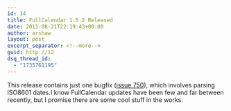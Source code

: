 ```yaml
---
id: 14
title: FullCalendar 1.5.2 Released
date: 2011-08-21T22:19:43+00:00
author: arshaw
layout: post
excerpt_separator: <!--more-->
guid: http://12
dsq_thread_id:
  - "1735761195"
---
```

<div style="margin: 1em 0; text-align: left;">
  This release contains just one bugfix (<a title="" href="http://code.google.com/p/fullcalendar/issues/detail?id=750">issue 750</a>), which involves parsing ISO8601 dates.I know FullCalendar updates have been few and far between recently, but I promise there are some cool stuff in the works.</p>
</div>